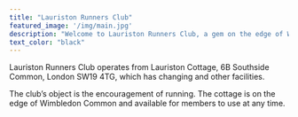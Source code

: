 ```yaml
---
title: "Lauriston Runners Club"
featured_image: '/img/main.jpg'
description: "Welcome to Lauriston Runners Club, a gem on the edge of Wimbledon Common"
text_color: "black"
---
```


Lauriston Runners Club operates from Lauriston Cottage, 6B Southside Common, London SW19 4TG, which has changing and other facilities.

The club’s object is the encouragement of running. The cottage is on the edge of Wimbledon Common and available for members to use at any time.

